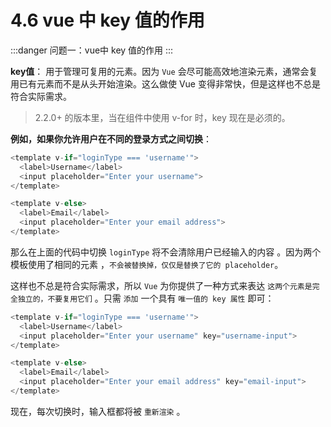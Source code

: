 # 4.6 vue 中 key 值的作用

:::danger 问题一：vue中 key 值的作用
:::

**key值**： 用于管理可复用的元素。因为 `Vue` 会尽可能高效地渲染元素，通常会复用已有元素而不是从头开始渲染。这么做使 Vue 变得非常快，但是这样也不总是符合实际需求。

> 2.2.0+ 的版本里，当在组件中使用 v-for 时，key 现在是必须的。

**例如，如果你允许用户在不同的登录方式之间切换**：

```js
<template v-if="loginType === 'username'">
  <label>Username</label>
  <input placeholder="Enter your username">
</template>

<template v-else>
  <label>Email</label>
  <input placeholder="Enter your email address">
</template>
```

那么在上面的代码中切换 `loginType` 将不会清除用户已经输入的内容 。因为两个模板使用了相同的元素 ，`不会被替换掉，仅仅是替换了它的 placeholder`。

这样也不总是符合实际需求，所以 `Vue` 为你提供了一种方式来表达 `这两个元素是完全独立的，不要复用它们` 。只需 `添加` 一个具有 `唯一值的 key 属性` 即可：

```js
<template v-if="loginType === 'username'">
  <label>Username</label>
  <input placeholder="Enter your username" key="username-input">
</template>

<template v-else>
  <label>Email</label>
  <input placeholder="Enter your email address" key="email-input">
</template>
```

现在，每次切换时，输入框都将被 `重新渲染` 。
